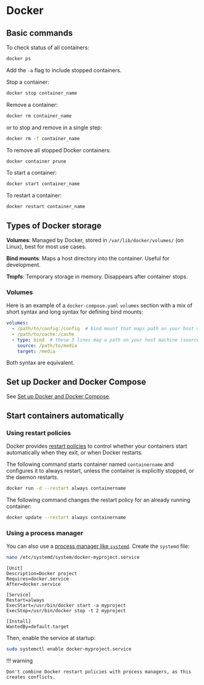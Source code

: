 # Docker

## Basic commands

To check status of all containers:

```bash
docker ps
```

Add the `-a` flag to include stopped containers.

Stop a container:

```bash
docker stop container_name
```

Remove a container:

```bash
docker rm container_name
```

or to stop and remove in a single step:

```bash
docker rm -f container_name
```

To remove all stopped Docker containers:

```bash
docker container prune
```

To start a container:

```bash
docker start container_name
```

To restart a container:

```bash
docker restart container_name
```


## Types of Docker storage

**Volumes**: Managed by Docker, stored in `/var/lib/docker/volumes/` (on Linux), best for most use cases.

**Bind mounts**: Maps a host directory into the container. Useful for development.

**Tmpfs**: Temporary storage in memory. Disappears after container stops.

### Volumes

Here is an example of a `docker-compose.yaml` `volumes` section with a mix of short syntax and long syntax for defining bind mounts:

```yaml
volumes:
  - /path/to/config:/config  # bind mount that maps path on your host machine (left of :) with path inside the container (right of :)
  - /path/to/cache:/cache
  - type: bind  # these 3 lines map a path on your host machine (source) with path inside the container (target)
    source: /path/to/media
    target: /media
```

Both syntax are equivalent.


## Set up Docker and Docker Compose

See [Set up Docker and Docker Compose](homeserver/setup-docker.md).



## Start containers automatically

### Using restart policies

Docker provides [restart policies](https://docs.docker.com/engine/containers/start-containers-automatically/) to control whether your containers start automatically when they exit, or when Docker restarts.

The following command starts container named `containername` and configures it to always restart, unless the container is explicitly stopped, or the daemon restarts.

```bash
docker run -d --restart always containername
```

The following command changes the restart policy for an already running container:

```bash
docker update --restart always containername
```

### Using a process manager

You can also use a [process manager like `systemd`](https://stackoverflow.com/a/39493500/5240904). Create the `systemd` file:

```bash
nano /etc/systemd/system/docker-myproject.service
```

```
[Unit]
Description=Docker project
Requires=docker.service
After=docker.service

[Service]
Restart=always
ExecStart=/usr/bin/docker start -a myproject
ExecStop=/usr/bin/docker stop -t 2 myproject

[Install]
WantedBy=default.target
```

Then, enable the service at startup:

```bash
sudo systemctl enable docker-myproject.service
```

!!! warning

    Don't combine Docker restart policies with process managers, as this creates conflicts.